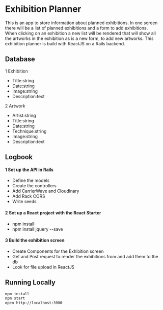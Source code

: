 # Exhibition Planner
This is an app to store information about planned exhibitions. In one screen there will be a list of planned exhibitions and a form to add exhibitions. When clicking on an exhibition a new list will be rendered that will show all the artworks in the exhibition as is a new form, to add new artworks. This exhibition planner is build with ReactJS on a Rails backend.


## Database
1 Exhibition
  * Title:string
  * Date:string
  * Image:string
  * Description:text

2 Artwork
  * Artist:string
  * Title:string
  * Date:string
  * Technique:string
  * Image:string
  * Description:text
  <!-- * Later on I also want to include audio -->


## Logbook
#### 1 Set up the API in Rails
  * Define the models
  * Create the controllers
  * Add CarrierWave and Cloudinary
  * Add Rack CORS
  * Write seeds

#### 2 Set up a React project with the React Starter
  * npm install
  * npm install jquery --save

#### 3 Build the exhibition screen
  * Create Components for the Exhibition screen
  * Get and Post request to render the exhibitions from and add them to the db
  * Look for file upload in ReactJS



## Running Locally

```bash
npm install
npm start
open http://localhost:3000
```

